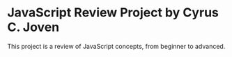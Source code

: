 # JavaScript Review Project by Cyrus C. Joven
This project is a review of JavaScript concepts, from beginner to advanced.